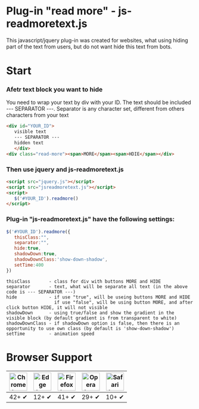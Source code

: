 # Plug-in "read more" - js-readmoretext.js

This javascript/jquery plug-in was created for websites, what using hiding part of the text from users, but do not want hide this text from bots.

# Start

### Afetr text block you want to hide

You need to wrap your text by div with your ID. The text should be included --- SEPARATOR ---. Separator is any character set, different from others characters from your text 

``` html
<div id="YOUR_ID">
   visible text
   --- SEPARATOR ---
   hidden text
   </div>
<div class="read-more"><span>MORE</span><span>HDIE</span></div>
```

### Then use jquery and js-readmoretext.js 
``` html
<script src="jquery.js"></script>
<script src="jsreadmoretext.js"></script>
<script>
   $('#YOUR_ID').readmore()
</script>
```

### Plug-in "js-readmoretext.js" have the following settings:
``` js
$('#YOUR_ID').readmore({
   thisClass:"",
   separator:"",
   hide:true,
   shadowDown:true,
   shadowDownClass:'show-down-shadow',
   setTime:400
})
```
```
thisClass       - class for div with buttons MORE and HIDE
separator       - text, what will be separate all text (in the above code is --- SEPARATOR ---)
hide            - if use "true", will be useing buttons MORE and HIDE
                  if use "false", will be using button MORE, and after click button HIDE, it will not visible
shadowDown      - using true/false and show the gradient in the visible block (by default gradient is from transparent to white)
shadowDownClass - if shadowDown option is false, then there is an opportunity to use own class (by default is 'show-down-shadow')
setTime         - animation speed
```

# Browser Support

| <img src="https://clipboardjs.com/assets/images/chrome.png" width="48px" height="48px" alt="Chrome logo"> | <img src="https://clipboardjs.com/assets/images/edge.png" width="48px" height="48px" alt="Edge logo"> | <img src="https://clipboardjs.com/assets/images/firefox.png" width="48px" height="48px" alt="Firefox logo"> | <img src="https://clipboardjs.com/assets/images/opera.png" width="48px" height="48px" alt="Opera logo"> | <img src="https://clipboardjs.com/assets/images/safari.png" width="48px" height="48px" alt="Safari logo"> |
|:---:|:---:|:---:|:---:|:---:|
| 42+ ✔ | 12+ ✔ | 41+ ✔ |29+ ✔ | 10+ ✔ |
